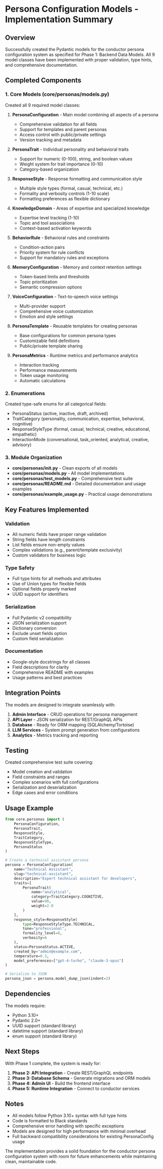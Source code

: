 # Persona Configuration Models - Implementation Summary

## Overview

Successfully created the Pydantic models for the conductor persona configuration system as specified for Phase 1: Backend Data Models. All 9 model classes have been implemented with proper validation, type hints, and comprehensive documentation.

## Completed Components

### 1. Core Models (core/personas/models.py)

Created all 9 required model classes:

1. **PersonaConfiguration** - Main model combining all aspects of a persona
   - Comprehensive validation for all fields
   - Support for templates and parent personas
   - Access control with public/private settings
   - Version tracking and metadata

2. **PersonaTrait** - Individual personality and behavioral traits
   - Support for numeric (0-100), string, and boolean values
   - Weight system for trait importance (0-10)
   - Category-based organization

3. **ResponseStyle** - Response formatting and communication style
   - Multiple style types (formal, casual, technical, etc.)
   - Formality and verbosity controls (1-10 scale)
   - Formatting preferences as flexible dictionary

4. **KnowledgeDomain** - Areas of expertise and specialized knowledge
   - Expertise level tracking (1-10)
   - Topic and tool associations
   - Context-based activation keywords

5. **BehaviorRule** - Behavioral rules and constraints
   - Condition-action pairs
   - Priority system for rule conflicts
   - Support for mandatory rules and exceptions

6. **MemoryConfiguration** - Memory and context retention settings
   - Token-based limits and thresholds
   - Topic prioritization
   - Semantic compression options

7. **VoiceConfiguration** - Text-to-speech voice settings
   - Multi-provider support
   - Comprehensive voice customization
   - Emotion and style settings

8. **PersonaTemplate** - Reusable templates for creating personas
   - Base configurations for common persona types
   - Customizable field definitions
   - Public/private template sharing

9. **PersonaMetrics** - Runtime metrics and performance analytics
   - Interaction tracking
   - Performance measurements
   - Token usage monitoring
   - Automatic calculations

### 2. Enumerations

Created type-safe enums for all categorical fields:
- PersonaStatus (active, inactive, draft, archived)
- TraitCategory (personality, communication, expertise, behavioral, cognitive)
- ResponseStyleType (formal, casual, technical, creative, educational, empathetic)
- InteractionMode (conversational, task_oriented, analytical, creative, advisory)

### 3. Module Organization

- **core/personas/__init__.py** - Clean exports of all models
- **core/personas/models.py** - All model implementations
- **core/personas/test_models.py** - Comprehensive test suite
- **core/personas/README.md** - Detailed documentation and usage examples
- **core/personas/example_usage.py** - Practical usage demonstrations

## Key Features Implemented

### Validation
- All numeric fields have proper range validation
- String fields have length constraints
- List fields ensure non-empty values
- Complex validations (e.g., parent/template exclusivity)
- Custom validators for business logic

### Type Safety
- Full type hints for all methods and attributes
- Use of Union types for flexible fields
- Optional fields properly marked
- UUID support for identifiers

### Serialization
- Full Pydantic v2 compatibility
- JSON serialization support
- Dictionary conversion
- Exclude unset fields option
- Custom field serialization

### Documentation
- Google-style docstrings for all classes
- Field descriptions for clarity
- Comprehensive README with examples
- Usage patterns and best practices

## Integration Points

The models are designed to integrate seamlessly with:

1. **Admin Interface** - CRUD operations for persona management
2. **API Layer** - JSON serialization for REST/GraphQL APIs
3. **Database** - Ready for ORM mapping (SQLAlchemy/Tortoise)
4. **LLM Services** - System prompt generation from configurations
5. **Analytics** - Metrics tracking and reporting

## Testing

Created comprehensive test suite covering:
- Model creation and validation
- Field constraints and ranges
- Complex scenarios with full configurations
- Serialization and deserialization
- Edge cases and error conditions

## Usage Example

```python
from core.personas import (
    PersonaConfiguration,
    PersonaTrait,
    ResponseStyle,
    TraitCategory,
    ResponseStyleType,
    PersonaStatus
)

# Create a technical assistant persona
persona = PersonaConfiguration(
    name="Technical Assistant",
    slug="technical-assistant",
    description="Expert technical assistant for developers",
    traits=[
        PersonaTrait(
            name="analytical",
            category=TraitCategory.COGNITIVE,
            value=90,
            weight=2.0
        )
    ],
    response_style=ResponseStyle(
        type=ResponseStyleType.TECHNICAL,
        tone="professional",
        formality_level=8,
        verbosity=6
    ),
    status=PersonaStatus.ACTIVE,
    created_by="admin@example.com",
    temperature=0.3,
    model_preferences=["gpt-4-turbo", "claude-3-opus"]
)

# Serialize to JSON
persona_json = persona.model_dump_json(indent=2)
```

## Dependencies

The models require:
- Python 3.10+
- Pydantic 2.0+
- UUID support (standard library)
- datetime support (standard library)
- enum support (standard library)

## Next Steps

With Phase 1 complete, the system is ready for:

1. **Phase 2: API Integration** - Create REST/GraphQL endpoints
2. **Phase 3: Database Schema** - Generate migrations and ORM models
3. **Phase 4: Admin UI** - Build the frontend interface
4. **Phase 5: Runtime Integration** - Connect to conductor services

## Notes

- All models follow Python 3.10+ syntax with full type hints
- Code is formatted to Black standards
- Comprehensive error handling with specific exceptions
- Models are designed for high performance with minimal overhead
- Full backward compatibility considerations for existing PersonaConfig usage

The implementation provides a solid foundation for the conductor persona configuration system with room for future enhancements while maintaining clean, maintainable code.